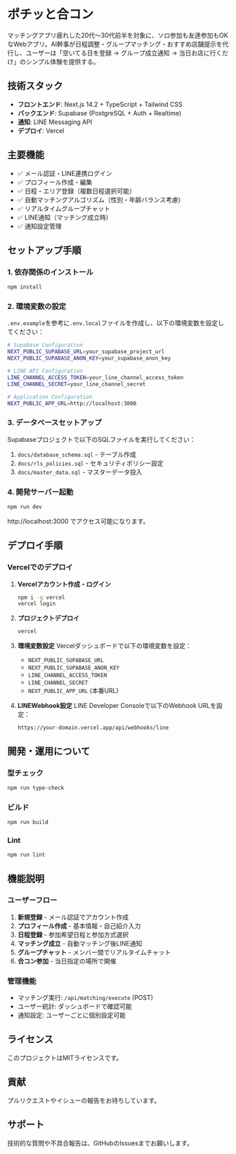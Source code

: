 # ポチッと合コン

マッチングアプリ疲れした20代〜30代前半を対象に、ソロ参加も友達参加もOKなWebアプリ。AI幹事が日程調整・グループマッチング・おすすめ店舗提示を代行し、ユーザーは「空いてる日を登録 → グループ成立通知 → 当日お店に行くだけ」のシンプル体験を提供する。

## 技術スタック

- **フロントエンド**: Next.js 14.2 + TypeScript + Tailwind CSS
- **バックエンド**: Supabase (PostgreSQL + Auth + Realtime)
- **通知**: LINE Messaging API
- **デプロイ**: Vercel

## 主要機能

- ✅ メール認証・LINE連携ログイン
- ✅ プロフィール作成・編集
- ✅ 日程・エリア登録（複数日程選択可能）
- ✅ 自動マッチングアルゴリズム（性別・年齢バランス考慮）
- ✅ リアルタイムグループチャット
- ✅ LINE通知（マッチング成立時）
- ✅ 通知設定管理

## セットアップ手順

### 1. 依存関係のインストール

```bash
npm install
```

### 2. 環境変数の設定

`.env.example`を参考に`.env.local`ファイルを作成し、以下の環境変数を設定してください：

```bash
# Supabase Configuration
NEXT_PUBLIC_SUPABASE_URL=your_supabase_project_url
NEXT_PUBLIC_SUPABASE_ANON_KEY=your_supabase_anon_key

# LINE API Configuration
LINE_CHANNEL_ACCESS_TOKEN=your_line_channel_access_token
LINE_CHANNEL_SECRET=your_line_channel_secret

# Application Configuration
NEXT_PUBLIC_APP_URL=http://localhost:3000
```

### 3. データベースセットアップ

Supabaseプロジェクトで以下のSQLファイルを実行してください：

1. `docs/database_schema.sql` - テーブル作成
2. `docs/rls_policies.sql` - セキュリティポリシー設定
3. `docs/master_data.sql` - マスターデータ投入

### 4. 開発サーバー起動

```bash
npm run dev
```

http://localhost:3000 でアクセス可能になります。

## デプロイ手順

### Vercelでのデプロイ

1. **Vercelアカウント作成・ログイン**
   ```bash
   npm i -g vercel
   vercel login
   ```

2. **プロジェクトデプロイ**
   ```bash
   vercel
   ```

3. **環境変数設定**
   Vercelダッシュボードで以下の環境変数を設定：
   - `NEXT_PUBLIC_SUPABASE_URL`
   - `NEXT_PUBLIC_SUPABASE_ANON_KEY`
   - `LINE_CHANNEL_ACCESS_TOKEN`
   - `LINE_CHANNEL_SECRET`
   - `NEXT_PUBLIC_APP_URL` (本番URL)

4. **LINEWebhook設定**
   LINE Developer Consoleで以下のWebhook URLを設定：
   ```
   https://your-domain.vercel.app/api/webhooks/line
   ```

## 開発・運用について

### 型チェック
```bash
npm run type-check
```

### ビルド
```bash
npm run build
```

### Lint
```bash
npm run lint
```

## 機能説明

### ユーザーフロー
1. **新規登録** - メール認証でアカウント作成
2. **プロフィール作成** - 基本情報・自己紹介入力
3. **日程登録** - 参加希望日程と参加方式選択
4. **マッチング成立** - 自動マッチング後LINE通知
5. **グループチャット** - メンバー間でリアルタイムチャット
6. **合コン参加** - 当日指定の場所で開催

### 管理機能
- マッチング実行: `/api/matching/execute` (POST)
- ユーザー統計: ダッシュボードで確認可能
- 通知設定: ユーザーごとに個別設定可能

## ライセンス

このプロジェクトはMITライセンスです。

## 貢献

プルリクエストやイシューの報告をお待ちしています。

## サポート

技術的な質問や不具合報告は、GitHubのIssuesまでお願いします。